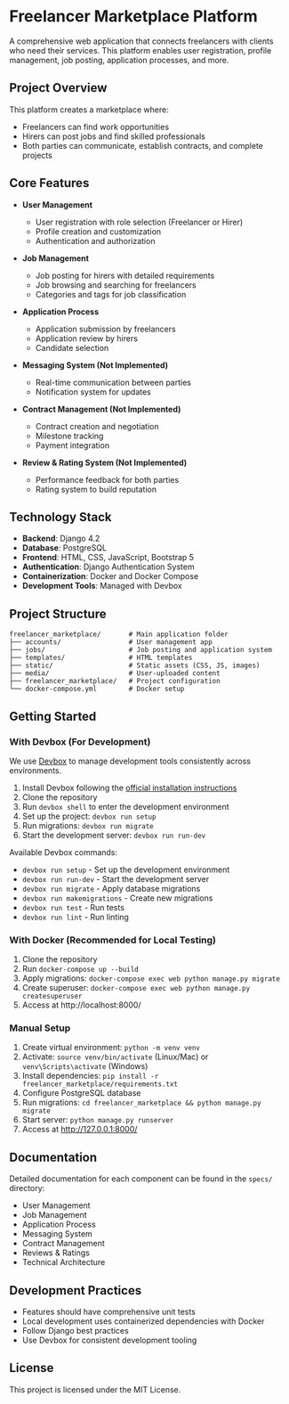 # Freelancer Marketplace Platform

A comprehensive web application that connects freelancers with clients who need their services. This platform enables user registration, profile management, job posting, application processes, and more.

## Project Overview

This platform creates a marketplace where:
- Freelancers can find work opportunities
- Hirers can post jobs and find skilled professionals
- Both parties can communicate, establish contracts, and complete projects

## Core Features

- **User Management**
  - User registration with role selection (Freelancer or Hirer)
  - Profile creation and customization
  - Authentication and authorization

- **Job Management**
  - Job posting for hirers with detailed requirements
  - Job browsing and searching for freelancers
  - Categories and tags for job classification

- **Application Process**
  - Application submission by freelancers
  - Application review by hirers
  - Candidate selection

- **Messaging System (Not Implemented)**
  - Real-time communication between parties
  - Notification system for updates

- **Contract Management (Not Implemented)**
  - Contract creation and negotiation
  - Milestone tracking
  - Payment integration

- **Review & Rating System (Not Implemented)**
  - Performance feedback for both parties
  - Rating system to build reputation

## Technology Stack

- **Backend**: Django 4.2
- **Database**: PostgreSQL
- **Frontend**: HTML, CSS, JavaScript, Bootstrap 5
- **Authentication**: Django Authentication System
- **Containerization**: Docker and Docker Compose
- **Development Tools**: Managed with Devbox

## Project Structure

```
freelancer_marketplace/       # Main application folder
├── accounts/                 # User management app
├── jobs/                     # Job posting and application system
├── templates/                # HTML templates
├── static/                   # Static assets (CSS, JS, images)
├── media/                    # User-uploaded content
├── freelancer_marketplace/   # Project configuration
└── docker-compose.yml        # Docker setup
```

## Getting Started

### With Devbox (For Development)

We use [Devbox](https://www.jetify.com/devbox/) to manage development tools consistently across environments.

1. Install Devbox following the [official installation instructions](https://www.jetify.com/devbox/docs/installing_devbox/)
2. Clone the repository
3. Run `devbox shell` to enter the development environment
4. Set up the project: `devbox run setup`
5. Run migrations: `devbox run migrate`
6. Start the development server: `devbox run run-dev`

Available Devbox commands:
- `devbox run setup` - Set up the development environment
- `devbox run run-dev` - Start the development server
- `devbox run migrate` - Apply database migrations
- `devbox run makemigrations` - Create new migrations
- `devbox run test` - Run tests
- `devbox run lint` - Run linting

### With Docker (Recommended for Local Testing)

1. Clone the repository
2. Run `docker-compose up --build`
3. Apply migrations: `docker-compose exec web python manage.py migrate`
4. Create superuser: `docker-compose exec web python manage.py createsuperuser`
5. Access at http://localhost:8000/

### Manual Setup

1. Create virtual environment: `python -m venv venv`
2. Activate: `source venv/bin/activate` (Linux/Mac) or `venv\Scripts\activate` (Windows)
3. Install dependencies: `pip install -r freelancer_marketplace/requirements.txt`
4. Configure PostgreSQL database
5. Run migrations: `cd freelancer_marketplace && python manage.py migrate`
6. Start server: `python manage.py runserver`
7. Access at http://127.0.0.1:8000/

## Documentation

Detailed documentation for each component can be found in the `specs/` directory:

- User Management
- Job Management
- Application Process
- Messaging System
- Contract Management
- Reviews & Ratings
- Technical Architecture

## Development Practices

- Features should have comprehensive unit tests
- Local development uses containerized dependencies with Docker
- Follow Django best practices
- Use Devbox for consistent development tooling

## License

This project is licensed under the MIT License. 